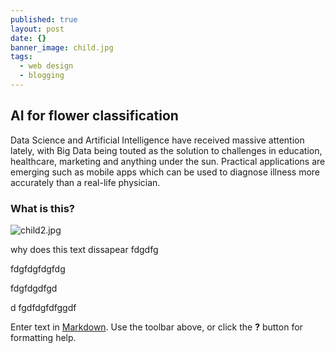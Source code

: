 ```yaml
---
published: true
layout: post
date: {}
banner_image: child.jpg
tags:
  - web design
  - blogging
---
```

## AI for flower classification


Data Science and Artificial Intelligence have received massive attention lately, with Big Data being touted as the solution to challenges in education, healthcare, marketing and anything under the sun. Practical applications are emerging such as mobile apps which can be used to diagnose illness more accurately than a real-life physician.

### What is this?



![child2.jpg]({{site.baseurl}}/images/posts/child2.jpg)

why does this text dissapear
fdgdfg



fdgfdgfdgfdg

fdgfdgdfgd

d
fgdfdgfdfggdf




Enter text in [Markdown](http://daringfireball.net/projects/markdown/). Use the toolbar above, or click the **?** button for formatting help.
